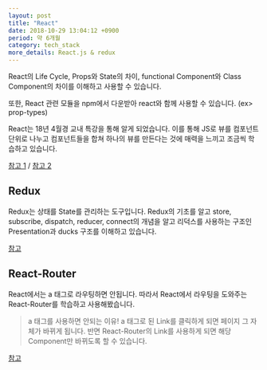 ```yaml
---
layout: post
title: "React"
date: 2018-10-29 13:04:12 +0900
period: 약 6개월
category: tech_stack
more_details: React.js & redux
---
```


React의 Life Cycle, Props와 State의 차이, functional Component와 Class Component의 차이를 이해하고 사용할 수 있습니다.

또한, React 관련 모듈을 npm에서 다운받아 react와 함께 사용할 수 있습니다. (ex> prop-types)

React는 18년 4월경 교내 특강을 통해 알게 되었습니다. 이를 통해 JS로 뷰를 컴포넌트 단위로 나누고 컴포넌트들을 합쳐 하나의 뷰를 만든다는 것에 매력을 느끼고 조금씩 학습하고 있습니다.

[참고 1](https://github.com/pkch93/Webpack-React-Redux) / [참고 2](https://github.com/pkch93/react_to-do-list)

## Redux

Redux는 상태를 State를 관리하는 도구입니다. Redux의 기초를 알고 store, subscribe, dispatch, reducer, connect의 개념을 알고 리덕스를 사용하는 구조인 Presentation과 ducks 구조를 이해하고 있습니다.

[참고 ](https://github.com/pkch93/Webpack-React-Redux/tree/master/webpack-react-redux)

## React-Router

React에서는 a 태그로 라우팅하면 안됩니다. 따라서 React에서 라우팅을 도와주는 React-Router를 학습하고 사용해봤습니다.

> a 태그를 사용하면 안되는 이유!
a 태그로 된 Link를 클릭하게 되면 페이지 그 자체가 바뀌게 됩니다. 반면 React-Router의 Link를 사용하게 되면 해당 Component만 바뀌도록 할 수 있습니다.

[참고](https://github.com/pkch93/Webpack-React-Redux/tree/master/react-router-tutorial)
